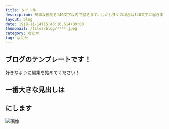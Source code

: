```yaml
---
title: タイトル
description: 簡単な説明を140文字以内で書きます。しかし多くの場合は140文字に届きません。
layout: blog
date: 1919-11-14T15:48:10.514+09:00
thumbnail: /files/blog/****.jpeg
category: なにか
tag: なにか
---
```


## ブログのテンプレートです！

好きなように編集を始めてください！

## 一番大きな見出しは<h2>にします

![画像](/files/blog/**/****.jpeg)